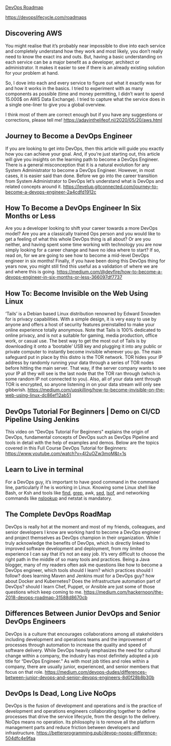 <a href="https://user-images.githubusercontent.com/79118602/120119107-e1d9c300-c163-11eb-80dd-a8e080db56e5.png">DevOps Roadmap</a>

https://devopslifecycle.com/roadmaps 


## Discovering AWS
You might realise that it’s probably near impossible to dive into 
each service and completely understand how they work and most likely,
you don’t really need to know the exact ins and outs. But, having a basic 
understanding on each service can be a major benefit as a developer, architect 
or administrator. It makes it easier to see if there is an already existing solution
for your problem at hand.

So, I dove into each and every service to figure out what it
exactly was for and how it works in the basics. I tried to
experiment with as many components as possible (time and
money permitting, I didn’t want to spend 15.000$ on 
AWS Data Exchange). I tried to capture what the 
service does in a single one-liner to give 
you a global overview.

I think most of them are correct enough but if you have any suggestions 
or corrections, please tell me!
https://adayinthelifeof.nl/2020/05/20/aws.html
###



## Journey to Become a DevOps Engineer
If you are looking to get into DevOps, then this article will guide you exactly how you can achieve your goal. And, if you’re just starting out, this article will give you insights on the learning path to become a DevOps Engineer.
There is a general misconception that it is a natural evolution for any System Administrator to become a DevOps Engineer. However, in most cases, it is easier said than done.
Before we go into the career transition from System Administrator to DevOps let’s understand what is DevOps and related concepts around it.
https://levelup.gitconnected.com/journey-to-become-a-devops-engineer-2a4cdfd1912c
###


## How To Become a DevOps Engineer In Six Months or Less

Are you a developer looking to shift your career towards a more DevOps model?
Are you are a classically trained Ops person and you would like to get a feeling of what this whole DevOps thing is all about?
Or are you neither, and having spent some time working with technology you are now simply looking for a career change and have no idea where to start?
If so, read on, for we are going to see how to become a mid-level DevOps engineer in six months!
Finally, if you have been doing this DevOps thing for years now, you might still find this useful as a validation of where we are and where this is going.
https://medium.com/@devfire/how-to-become-a-devops-engineer-in-six-months-or-less-366097df7737
###


## How To: Become Invisible on the Web Using Linux

‘Tails’ is a Debian based Linux distribution renowned by Edward Snowden for is privacy capabilities. With a simple design, it is very easy to use by anyone and offers a host of security features preinstalled to make your online experience totally anonymous. Note that Tails is 100% dedicated to online privacy, and is not a suitable for gaming, media production, office work, or casual use. The best way to get the most out of Tails is by downloading it onto a ‘bootable’ USB key and plugging it into any public or private computer to instantly become invisible wherever you go.
The main safeguard put in place by this distro is the TOR network. TOR hides your IP address by randomly running your data through a series of TOR nodes before hitting the main server. That way, if the server company wants to see your IP all they will see is the last node that the TOR ran through (which is some random IP not connected to you). Also, all of your data sent through TOR is encrypted, so anyone listening in on your data stream will only see gibberish.
https://medium.com/upskilling/how-to-become-invisible-on-the-web-using-linux-dc86ef12ab51
###

## DevOps Tutorial For Beginners | Demo on CI/CD Pipeline Using Jenkins
This video on "DevOps Tutorial For Beginners" explains the origin of DevOps, fundamental concepts of DevOps such as DevOps Pipeline and tools in detail with the help of examples and demos. Below are the topics covered in this Full Course DevOps Tutorial for Beginners:
https://www.youtube.com/watch?v=4I2uOZw3moM&t=1s
###


## Learn to Live in terminal
For a DevOps guy, it’s important to have good command in the command line, particularly if he is working in Linux. Knowing some Linux shell like Bash, or Ksh and tools like <a href="https://javarevisited.blogspot.com/2018/08/10-example-of-find-command-in-unix-linux.html#axzz5E2uHdG3w">find</a>, <a href="https://www.java67.com/2017/07/grep-command-example-list-only-file-names-matching-string.html">grep</a>, awk, <a href="https://javarevisited.blogspot.com/2013/05/sed-command-examples-in-unix-and-linux.html#axzz56KhwFZ4z">sed</a>, <a href="https://javarevisited.blogspot.com/2016/06/10-example-of-lsof-command-in-unix-linux.html#axzz5CkWP96Nb">lsof</a>, and networking commands like <a href="https://javarevisited.blogspot.com/2017/04/how-hostname-to-ip-address-conversion-or-name-resolution-works-in-Linux.html">nslookup</a> and netstat is mandatory.
###

## The Complete DevOps RoadMap
DevOps is really hot at the moment and most of my friends, colleagues, and senior developers I know are working hard to become a DevOps engineer and project themselves as DevOps champion in their organization.
While I truly acknowledge the benefits of DevOps, which is directly linked to improved software development and deployment, from my limited experience I can say that it’s not an easy job. It’s very difficult to choose the right path in the middle of so many tools and practices.
Being a Java blogger, many of my readers often ask me questions like how to become a DevOps engineer, which tools should I learn? which practices should I follow? does learning Maven and Jenkins must for a DevOps guy? how about Docker and Kubernetes? Does the infrastructure automation part of DevOps? should I learn Chef, Puppet, or Ansible are just some of those questions which keep coming to me.
https://medium.com/hackernoon/the-2018-devops-roadmap-31588d8670cb
###

## Differences Between Junior DevOps and Senior DevOps Engineers
DevOps is a culture that encourages collaborations among all stakeholders including development and operations teams and the improvement of processes through automation to increase the quality and speed of software delivery.
While DevOps heavily emphasizes the need for cultural change within a company, the industry has most definitely adopted a job title for “DevOps Engineer.” As with most job titles and roles within a company, there are usually junior, experienced, and senior members that focus on that role.
https://medium.com/devops-dudes/differences-between-junior-devops-and-senior-devops-engineers-8d0f28b8b30b
###
## DevOps Is Dead, Long Live NoOps
DevOps is the fusion of development and operations and is the practice of development and operations engineers collaborating together to define processes that drive the service lifecycle, from the design to the delivery.
NoOps means no operation. Its philosophy is to remove all the platform management parts and reduce friction between developers and infrastructure.
https://betterprogramming.pub/devop-noops-difference-504dfc4e9faa
###
